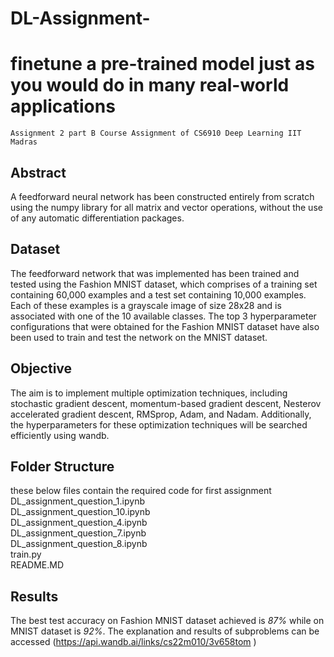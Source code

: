 # DL-Assignment-
# finetune a pre-trained model just as you would do in many real-world applications
    Assignment 2 part B Course Assignment of CS6910 Deep Learning IIT Madras
## Abstract<br/>
A feedforward neural network has been constructed entirely from scratch using the numpy library for all matrix and vector operations, without the use of any automatic differentiation packages.
## Dataset<br/>
The feedforward network that was implemented has been trained and tested using the Fashion MNIST dataset, which comprises of a training set containing 60,000 examples and a test set containing 10,000 examples. Each of these examples is a grayscale image of size 28x28 and is associated with one of the 10 available classes.
The top 3 hyperparameter configurations that were obtained for the Fashion MNIST dataset have also been used to train and test the network on the MNIST dataset.
## Objective<br/>
The aim is to implement multiple optimization techniques, including stochastic gradient descent, momentum-based gradient descent, Nesterov accelerated gradient descent, RMSprop, Adam, and Nadam. Additionally, the hyperparameters for these optimization techniques will be searched efficiently using wandb.
## Folder Structure<br/>
these below files contain the required code for first assignment
DL_assignment_question_1.ipynb<br/>
DL_assignment_question_10.ipynb<br/>
DL_assignment_question_4.ipynb<br/>
DL_assignment_question_7.ipynb<br/>
DL_assignment_question_8.ipynb<br/>
train.py<br/>
README.MD<br/>
## Results<br/>
The best test accuracy on Fashion MNIST dataset achieved is *87%* while on MNIST dataset is *92%*. The explanation and results of subproblems 
can be accessed (https://api.wandb.ai/links/cs22m010/3v658tom )

